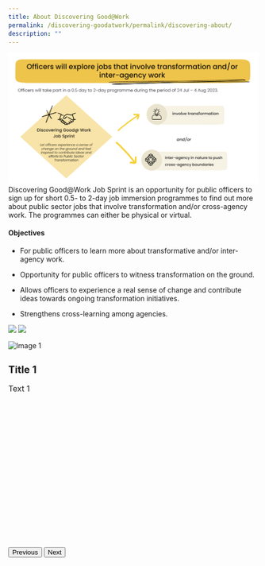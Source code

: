 ```yaml
---
title: About Discovering Good@Work
permalink: /discovering-goodatwork/permalink/discovering-about/
description: ""
---
```

![](/images/JS%20Gen/about%20js.png)Discovering Good@Work Job Sprint is an opportunity for public officers to sign up for short 0.5- to 2-day job immersion programmes to find out more about public sector jobs that involve transformation and/or cross-agency work. The programmes can either be physical or virtual.

#### Objectives
* For public officers to learn more about transformative and/or inter-agency work.

* Opportunity for public officers to witness transformation on the ground.
 
* Allows officers to experience a real sense of change and contribute ideas towards ongoing transformation initiatives.  

* Strengthens cross-learning among agencies.




![](/images/10.jpg)
![](/images/1.jpg)



  <style>
    .slideshow-container {
      position: relative;
      width: 600px; /* Adjust the width as per your preference */
      height: 400px; /* Adjust the height as per your preference */
      overflow: hidden;
    }

    .slideshow-container img {
      width: 100%;
      height: 100%;
      object-fit: cover;
    }

    .testimonial-slide {
      position: absolute;
      top: 0;
      left: 0;
      opacity: 0;
      transition: opacity 0.5s ease;
    }

    .testimonial-slide.active {
      opacity: 1;
    }

    .slide-title {
      font-size: 20px;
      font-weight: bold;
    }

    .slide-text {
      font-size: 16px;
    }
  </style>
  


  <div class="slideshow-container">
    <div class="testimonial-slide active">
      <img src="images/1.jpg" alt="Image 1">
      <div class="slide-content">
        <h2 class="slide-title">Title 1</h2>
        <p class="slide-text">Text 1</p>
      </div>
    </div>
    <div class="testimonial-slide">
      <img src="images/1.jpg" alt="Image 2">
      <div class="slide-content">
        <h2 class="slide-title">Title 2</h2>
        <p class="slide-text">Text 2</p>
      </div>
    </div>
    <div class="testimonial-slide">
      <img src="images/1.jpg" alt="Image 3">
      <div class="slide-content">
        <h2 class="slide-title">Title 3</h2>
        <p class="slide-text">Text 3</p>
      </div>
    </div>
  </div>

  <button id="prevButton">Previous</button>
  <button id="nextButton">Next</button>




